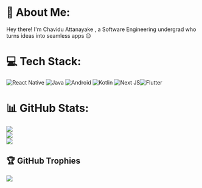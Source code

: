 # 💫 About Me:
Hey there! I'm Chavidu Attanayake , a Software Engineering undergrad who turns ideas into seamless apps 😉


# 💻 Tech Stack:
![React Native](https://img.shields.io/badge/react_native-%2320232a.svg?style=for-the-badge&logo=react&logoColor=%2361DAFB) ![Java](https://img.shields.io/badge/java-%23ED8B00.svg?style=for-the-badge&logo=openjdk&logoColor=white) ![Android](https://img.shields.io/badge/Android-3DDC84?style=for-the-badge&logo=android&logoColor=white) ![Kotlin](https://img.shields.io/badge/kotlin-%237F52FF.svg?style=for-the-badge&logo=kotlin&logoColor=white) ![Next JS](https://img.shields.io/badge/Next-black?style=for-the-badge&logo=next.js&logoColor=white)![Flutter](https://img.shields.io/badge/Flutter-%2302569B.svg?style=for-the-badge&logo=Flutter&logoColor=white)
# 📊 GitHub Stats:
![](https://github-readme-stats.vercel.app/api?username=ChaviduOnGitHub&theme=vue-dark&hide_border=true&include_all_commits=false&count_private=false)<br/>
![](https://github-readme-streak-stats.herokuapp.com/?user=ChaviduOnGitHub&theme=vue-dark&hide_border=true)<br/>
![](https://github-readme-stats.vercel.app/api/top-langs/?username=ChaviduOnGitHub&theme=vue-dark&hide_border=true&include_all_commits=false&count_private=false&layout=compact)

## 🏆 GitHub Trophies
![](https://github-profile-trophy.vercel.app/?username=ChaviduOnGitHub&theme=radical&no-frame=true&no-bg=true&margin-w=4)

